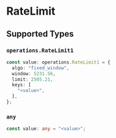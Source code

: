 # RateLimit


## Supported Types

### `operations.RateLimit1`

```typescript
const value: operations.RateLimit1 = {
  algo: "fixed_window",
  window: 5231.56,
  limit: 2505.21,
  keys: [
    "<value>",
  ],
};
```

### `any`

```typescript
const value: any = "<value>";
```

